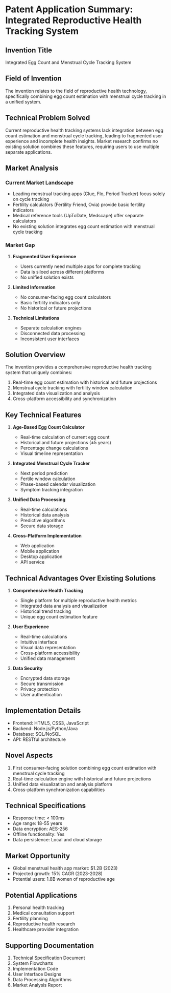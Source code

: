 # Patent Application Summary: Integrated Reproductive Health Tracking System

## Invention Title
Integrated Egg Count and Menstrual Cycle Tracking System

## Field of Invention
The invention relates to the field of reproductive health technology, specifically combining egg count estimation with menstrual cycle tracking in a unified system.

## Technical Problem Solved
Current reproductive health tracking systems lack integration between egg count estimation and menstrual cycle tracking, leading to fragmented user experience and incomplete health insights. Market research confirms no existing solution combines these features, requiring users to use multiple separate applications.

## Market Analysis
### Current Market Landscape
- Leading menstrual tracking apps (Clue, Flo, Period Tracker) focus solely on cycle tracking
- Fertility calculators (Fertility Friend, Ovia) provide basic fertility indicators
- Medical reference tools (UpToDate, Medscape) offer separate calculators
- No existing solution integrates egg count estimation with menstrual cycle tracking

### Market Gap
1. **Fragmented User Experience**
   - Users currently need multiple apps for complete tracking
   - Data is siloed across different platforms
   - No unified solution exists

2. **Limited Information**
   - No consumer-facing egg count calculators
   - Basic fertility indicators only
   - No historical or future projections

3. **Technical Limitations**
   - Separate calculation engines
   - Disconnected data processing
   - Inconsistent user interfaces

## Solution Overview
The invention provides a comprehensive reproductive health tracking system that uniquely combines:
1. Real-time egg count estimation with historical and future projections
2. Menstrual cycle tracking with fertility window calculation
3. Integrated data visualization and analysis
4. Cross-platform accessibility and synchronization

## Key Technical Features
1. **Age-Based Egg Count Calculator**
   - Real-time calculation of current egg count
   - Historical and future projections (±5 years)
   - Percentage change calculations
   - Visual timeline representation

2. **Integrated Menstrual Cycle Tracker**
   - Next period prediction
   - Fertile window calculation
   - Phase-based calendar visualization
   - Symptom tracking integration

3. **Unified Data Processing**
   - Real-time calculations
   - Historical data analysis
   - Predictive algorithms
   - Secure data storage

4. **Cross-Platform Implementation**
   - Web application
   - Mobile application
   - Desktop application
   - API service

## Technical Advantages Over Existing Solutions
1. **Comprehensive Health Tracking**
   - Single platform for multiple reproductive health metrics
   - Integrated data analysis and visualization
   - Historical trend tracking
   - Unique egg count estimation feature

2. **User Experience**
   - Real-time calculations
   - Intuitive interface
   - Visual data representation
   - Cross-platform accessibility
   - Unified data management

3. **Data Security**
   - Encrypted data storage
   - Secure transmission
   - Privacy protection
   - User authentication

## Implementation Details
- Frontend: HTML5, CSS3, JavaScript
- Backend: Node.js/Python/Java
- Database: SQL/NoSQL
- API: RESTful architecture

## Novel Aspects
1. First consumer-facing solution combining egg count estimation with menstrual cycle tracking
2. Real-time calculation engine with historical and future projections
3. Unified data visualization and analysis platform
4. Cross-platform synchronization capabilities

## Technical Specifications
- Response time: < 100ms
- Age range: 18-55 years
- Data encryption: AES-256
- Offline functionality: Yes
- Data persistence: Local and cloud storage

## Market Opportunity
- Global menstrual health app market: $1.2B (2023)
- Projected growth: 15% CAGR (2023-2028)
- Potential users: 1.8B women of reproductive age

## Potential Applications
1. Personal health tracking
2. Medical consultation support
3. Fertility planning
4. Reproductive health research
5. Healthcare provider integration

## Supporting Documentation
1. Technical Specification Document
2. System Flowcharts
3. Implementation Code
4. User Interface Designs
5. Data Processing Algorithms
6. Market Analysis Report 